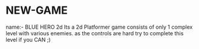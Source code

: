 # NEW-GAME
name:- BLUE HERO 2d
Its a 2d Platformer game consists of only 1 complex level with various enemies.
as the controls are hard try to complete this level if you CAN ;)
